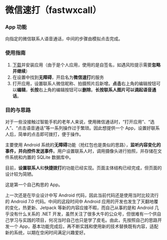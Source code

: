 # 微信速打（fastwxcall）

### App 功能

向指定的微信联系人语音通话，中间的步骤由模拟点击完成。

### 使用指南

1. [下载](http://118.89.249.101/fastwxcall.apk)并安装应用（由于是个人应用，使用的是自签名，如遇风险提示需要**忽略并继续**）
2. 在设置中找到**无障碍**，开启名为**微信速打**的服务
3. 打开应用，设置联系人微信昵称、拍摄照片后新增。**点击**右上角的编辑按钮可以**编辑**，**长按**右上角的编辑按钮可以**删除**。**长按联系人图片可以调起语音通话**。

### 目的与思路

对于一些没接触过智能手机的老年人来说，使用微信通话时，“打开应用”、“选人”、“点击语音通话”等一系列操作过于繁琐。因此想提供一个 App，设置好联系人后，简单的点击即可拨打，便于操作。

主要使用 Android 系统的**无障碍**功能（抢红包也是类似的思路），**监听内容变化的事件，并向控件发送事件**。用户设置联系人时，调用摄像头进行拍照，并存储在文件系统和内置的 SQLite 数据库中。

目前，**设置联系人**和**快捷拨打**的功能已经实现。页面主体结构已经完成，但页面的设计较为简陋。

这是第一个自己构思的 App。

上一次还是在毕业设计中写 Android 代码，因此当前代码还是使用当时比较流行的 Android 7.0 代码。中间的这段时间中 Android 应用的开发也发生了天翻地覆的变化，热更新、Jetpack 等新的内容应接不暇，而自己从事的是和 Android 几乎没有什么关系的 .NET 开发，虽然关注了很多大牛的公众号，但很难有一个供自己学习与实践的项目，何况当时自己也只是学了皮毛。由此，先按照自己的思路开发一个 App，基本功能完成后，再不断实践和使用新的技术替换既有内容，适配新的系统，以期在空闲时间满足兴趣爱好。



